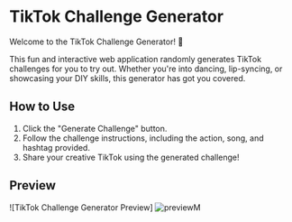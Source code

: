 # TikTok Challenge Generator

Welcome to the TikTok Challenge Generator! 🎉

This fun and interactive web application randomly generates TikTok challenges for you to try out. Whether you're into dancing, lip-syncing, or showcasing your DIY skills, this generator has got you covered.

## How to Use

1. Click the "Generate Challenge" button.
2. Follow the challenge instructions, including the action, song, and hashtag provided.
3. Share your creative TikTok using the generated challenge!

## Preview

![TikTok Challenge Generator Preview]
![previewM](https://github.com/A1aka/Mixed-Message-Generator/assets/86510549/b5200526-be09-4242-a929-bb1b9f863513)



